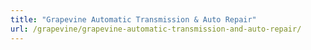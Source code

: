 ```yaml
---
title: "Grapevine Automatic Transmission & Auto Repair"
url: /grapevine/grapevine-automatic-transmission-and-auto-repair/
---
```

